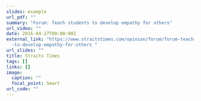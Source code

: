 ```yaml
---
slides: example
url_pdf: ""
summary: "Forum: Teach students to develop empathy for others"
url_video: ""
date: 2016-04-27T00:00:00Z
external_link: "https://www.straitstimes.com/opinion/forum/forum-teach-students\
  -to-develop-empathy-for-others "
url_slides: ""
title: Straits Times
tags: []
links: []
image:
  caption: ""
  focal_point: Smart
url_code: ""
---
```


